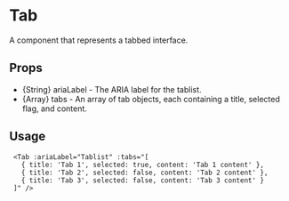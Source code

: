 # Tab

A component that represents a tabbed interface.

## Props

- {String} ariaLabel - The ARIA label for the tablist.
- {Array} tabs - An array of tab objects, each containing a title, selected flag, and content.

## Usage

```
 <Tab :ariaLabel="Tablist" :tabs="[
   { title: 'Tab 1', selected: true, content: 'Tab 1 content' },
   { title: 'Tab 2', selected: false, content: 'Tab 2 content' },
   { title: 'Tab 3', selected: false, content: 'Tab 3 content' }
 ]" />
```
